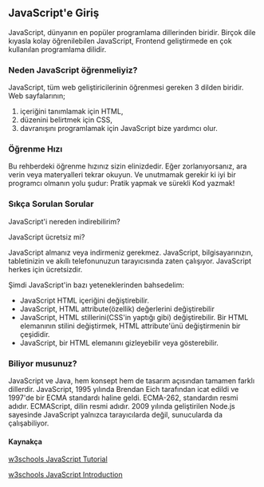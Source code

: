## JavaScript'e Giriş
JavaScript, dünyanın en popüler programlama dillerinden biridir.
Birçok dile kıyasla kolay öğrenilebilen JavaScript, Frontend geliştirmede en çok kullanılan programlama dilidir.
### Neden JavaScript öğrenmeliyiz?
JavaScript, tüm web geliştiricilerinin öğrenmesi gereken 3 dilden biridir. Web sayfalarının;
1. içeriğini tanımlamak için HTML,
2. düzenini belirtmek için CSS,
3. davranışını programlamak için JavaScript bize yardımcı olur.
### Öğrenme Hızı
Bu rehberdeki öğrenme hızınız sizin elinizdedir.
Eğer zorlanıyorsanız, ara verin veya materyalleri tekrar okuyun.
Ve unutmamak gerekir ki iyi bir programcı olmanın yolu şudur: Pratik yapmak ve sürekli Kod yazmak!
### Sıkça Sorulan Sorular
JavaScript'i nereden indirebilirim?

JavaScript ücretsiz mi?

JavaScript almanız veya indirmeniz gerekmez.
JavaScript, bilgisayarınızın, tabletinizin ve akıllı telefonunuzun tarayıcısında zaten çalışıyor.
JavaScript herkes için ücretsizdir.

Şimdi JavaScript'in bazı yeteneklerinden bahsedelim:
- JavaScript HTML içeriğini değiştirebilir.
- JavaScript, HTML attribute(özellik) değerlerini değiştirebilir
- JavaScript, HTML stillerini(CSS'in yaptığı gibi) değiştirebilir. Bir HTML elemanının stilini değiştirmek, HTML attribute'ünü değiştirmenin bir çeşididir.
- JavaScript, bir HTML elemanını gizleyebilir veya gösterebilir.
### Biliyor musunuz?
JavaScript ve Java, hem konsept hem de tasarım açısından tamamen farklı dillerdir.
JavaScript, 1995 yılında Brendan Eich tarafından icat edildi ve 1997'de bir ECMA standardı haline geldi.
ECMA-262, standardın resmi adıdır. ECMAScript, dilin resmi adıdır.
2009 yılında geliştirilen Node.js sayesinde JavaScript yalnızca tarayıcılarda değil, sunucularda da çalışabiliyor.

#### Kaynakça
[w3schools JavaScript Tutorial](https://www.w3schools.com/js/default.asp)

[w3schools JavaScript Introduction](https://www.w3schools.com/js/js_intro.asp)
